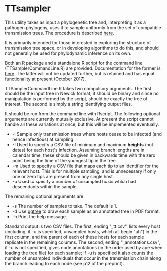 # TTsampler
This utility takes as input a phylogenetic tree and, interpreting it as a pathogen phylogeny, uses it to sample uniformly from the set of compatible transmission trees. The procedure is described [here](http://www.biorxiv.org/content/early/2017/07/08/160812).

It is primarily intended for those interested in exploring the structure of transmission tree space, or in developing algorithms to do this, and should not generally be used for phylodynamic inference on its own.

Both an R package and a standalone R script for the command line (TTSamplerCommandLine.R) are provided. Documentation for the former is [here](https://github.com/mdhall272/TTsampler/blob/master/TTsampler/TTsampler.pdf). The latter will not be updated further, but is retained and has equal functionality at present (October 2017).

TTSamplerCommandLine.R takes two compulsory arguments. The first should be the input tree in Newick format; it should be binary and since no manipulation is performed by the script, should be exactly the tree of interest. The second is simply a string identifying output files.

It should be run from the command line with Rscript. The following optional arguments are currently mutually exclusive. At present the script cannot handle all these variations at once, but this will be implemented eventually.

* -i Sample only transmission trees where hosts cease to be infected (and hence infectious) at sampling. 
* -I Used to specify a CSV file of minimum and maximum **heights** (not dates) for each host's infection. Assuming branch lengths are in calendar time, these should be given in backwards time with the zero point being the time of the youngest tip in the tree.
* -m Used to specify a CSV file that maps each tip to an identifier for the relevant host. This is for multiple sampling, and is unnecessary if only one or zero tips are present from any single host.
* -u Used to specify a number of unsampled hosts which had descendants within the sample.

The remaining optional arguments are:

* -s The number of samples to take. The default is 1.
* -d Use [ggtree](https://bioconductor.org/packages/release/bioc/html/ggtree.html) to draw each sample as an annotated tree in PDF format.
* -h Print the help message.

Standard output is two CSV files. The first, ending "\_tt.csv", lists every host (including, if -u is specified, unsampled hosts, which all begin "uh") in the first column, and the parent of each of these hosts for each sample replicate in the remaining columns. The second, ending "\_annotations.csv", if -u is not specified, gives node annotations (in the order used by ape when loading the tree file) for each sample; if -u is specified it also counts the number of unsampled individuals that occur in the transmission chain along the branch leading to each node (see p12 of the preprint).

